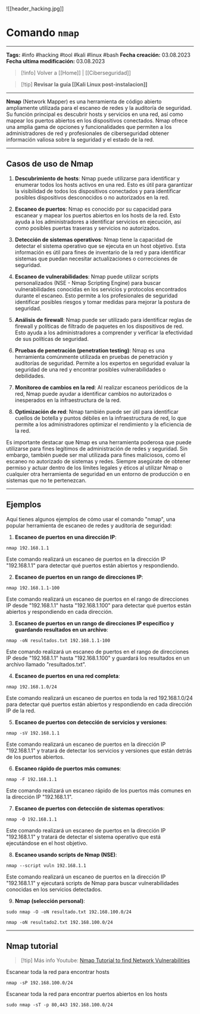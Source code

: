 ![[header_hacking.jpg]]
# Comando `nmap`

---
**Tags:** #info #hacking #tool #kali #linux #bash
**Fecha creación:** 03.08.2023
**Fecha ultima modificación:** 03.08.2023

> [!info] Volver a [[Home]] | [[Ciberseguridad]] 

>[!tip] **Revisar la guía [[Kali Linux post-instalacion]]**

---

**Nmap** (Network Mapper) es una herramienta de código abierto ampliamente utilizada para el escaneo de redes y la auditoría de seguridad. Su función principal es descubrir hosts y servicios en una red, así como mapear los puertos abiertos en los dispositivos conectados. Nmap ofrece una amplia gama de opciones y funcionalidades que permiten a los administradores de red y profesionales de ciberseguridad obtener información valiosa sobre la seguridad y el estado de la red.

---
## Casos de uso de Nmap

1. **Descubrimiento de hosts**: Nmap puede utilizarse para identificar y enumerar todos los hosts activos en una red. Esto es útil para garantizar la visibilidad de todos los dispositivos conectados y para identificar posibles dispositivos desconocidos o no autorizados en la red.

2. **Escaneo de puertos**: Nmap es conocido por su capacidad para escanear y mapear los puertos abiertos en los hosts de la red. Esto ayuda a los administradores a identificar servicios en ejecución, así como posibles puertas traseras y servicios no autorizados.

3. **Detección de sistemas operativos**: Nmap tiene la capacidad de detectar el sistema operativo que se ejecuta en un host objetivo. Esta información es útil para fines de inventario de la red y para identificar sistemas que puedan necesitar actualizaciones o correcciones de seguridad.

4. **Escaneo de vulnerabilidades**: Nmap puede utilizar scripts personalizados (NSE - Nmap Scripting Engine) para buscar vulnerabilidades conocidas en los servicios y protocolos encontrados durante el escaneo. Esto permite a los profesionales de seguridad identificar posibles riesgos y tomar medidas para mejorar la postura de seguridad.

5. **Análisis de firewall**: Nmap puede ser utilizado para identificar reglas de firewall y políticas de filtrado de paquetes en los dispositivos de red. Esto ayuda a los administradores a comprender y verificar la efectividad de sus políticas de seguridad.

6. **Pruebas de penetración (penetration testing)**: Nmap es una herramienta comúnmente utilizada en pruebas de penetración y auditorías de seguridad. Permite a los expertos en seguridad evaluar la seguridad de una red y encontrar posibles vulnerabilidades o debilidades.

7. **Monitoreo de cambios en la red**: Al realizar escaneos periódicos de la red, Nmap puede ayudar a identificar cambios no autorizados o inesperados en la infraestructura de la red.

8. **Optimización de red**: Nmap también puede ser útil para identificar cuellos de botella y puntos débiles en la infraestructura de red, lo que permite a los administradores optimizar el rendimiento y la eficiencia de la red.

Es importante destacar que Nmap es una herramienta poderosa que puede utilizarse para fines legítimos de administración de redes y seguridad. Sin embargo, también puede ser mal utilizada para fines maliciosos, como el escaneo no autorizado de sistemas y redes. Siempre asegúrate de obtener permiso y actuar dentro de los límites legales y éticos al utilizar Nmap o cualquier otra herramienta de seguridad en un entorno de producción o en sistemas que no te pertenezcan.

---
## Ejemplos

Aquí tienes algunos ejemplos de cómo usar el comando "nmap", una popular herramienta de escaneo de redes y auditoría de seguridad:

1. **Escaneo de puertos en una dirección IP**:

```
nmap 192.168.1.1
```

Este comando realizará un escaneo de puertos en la dirección IP "192.168.1.1" para detectar qué puertos están abiertos y respondiendo.

2. **Escaneo de puertos en un rango de direcciones IP**:

```
nmap 192.168.1.1-100
```

Este comando realizará un escaneo de puertos en el rango de direcciones IP desde "192.168.1.1" hasta "192.168.1.100" para detectar qué puertos están abiertos y respondiendo en cada dirección.

3. **Escaneo de puertos en un rango de direcciones IP específico y guardando resultados en un archivo**:

```
nmap -oN resultados.txt 192.168.1.1-100
```

Este comando realizará un escaneo de puertos en el rango de direcciones IP desde "192.168.1.1" hasta "192.168.1.100" y guardará los resultados en un archivo llamado "resultados.txt".

4. **Escaneo de puertos en una red completa**:

```
nmap 192.168.1.0/24
```

Este comando realizará un escaneo de puertos en toda la red 192.168.1.0/24 para detectar qué puertos están abiertos y respondiendo en cada dirección IP de la red.

5. **Escaneo de puertos con detección de servicios y versiones**:

```
nmap -sV 192.168.1.1
```

Este comando realizará un escaneo de puertos en la dirección IP "192.168.1.1" y tratará de detectar los servicios y versiones que están detrás de los puertos abiertos.

6. **Escaneo rápido de puertos más comunes**:

```
nmap -F 192.168.1.1
```

Este comando realizará un escaneo rápido de los puertos más comunes en la dirección IP "192.168.1.1".

7. **Escaneo de puertos con detección de sistemas operativos**:

```
nmap -O 192.168.1.1
```

Este comando realizará un escaneo de puertos en la dirección IP "192.168.1.1" y tratará de detectar el sistema operativo que está ejecutándose en el host objetivo.

8. **Escaneo usando scripts de Nmap (NSE)**:

```
nmap --script vuln 192.168.1.1
```

Este comando realizará un escaneo de puertos en la dirección IP "192.168.1.1" y ejecutará scripts de Nmap para buscar vulnerabilidades conocidas en los servicios detectados.

9. **Nmap (selección personal)**:

```
sudo nmap -O -oN resultado.txt 192.168.100.0/24
```

```
nmap -oN resultado2.txt 192.168.100.0/24
```

---
## Nmap tutorial

>[!tip] Más info
>Youtube: [Nmap Tutorial to find Network Vulnerabilities](https://www.youtube.com/watch?v=4t4kBkMsDbQ)

Escanear toda la red para encontrar hosts
```
nmap -sP 192.168.100.0/24
```

Escanear toda la red para encontrar puertos abiertos en los hosts
```
sudo nmap -sT -p 80,443 192.168.100.0/24
```













